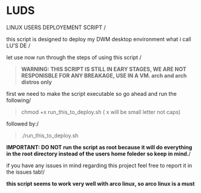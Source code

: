 # LUDS
LINUX USERS DEPLOYEMENT SCRIPT /

this script is designed to deploy my DWM desktop environment what i call LU'S DE /

let use now run through the steps of using this script /

> **WARNING: THIS SCRIPT IS STILL IN EARY STAGES, WE ARE NOT RESPONISBLE FOR ANY BREAKAGE, USE IN A VM. arch and arch distros only**

first we need to make the script executable so go ahead and run the following/
> chmod +x run_this_to_deploy.sh
> ( x will be small letter not caps)

followed by:/
>./run_this_to_deploy.sh

**IMPORTANT: DO NOT run the script as root because it will do everything in the root directory instead of the users home foleder so keep in mind.**/

if you have any issues in mind regarding this project feel free to report it in the issues tab!/

**this script seems to work very well with arco linux, so arco linux is a must**
